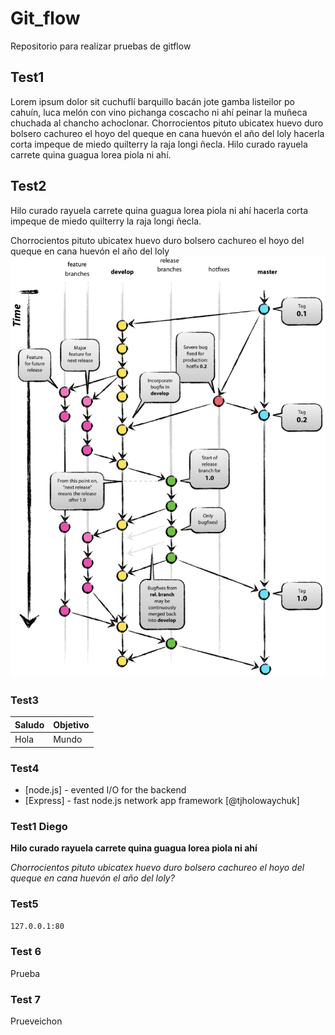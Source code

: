 # Git_flow

Repositorio para realizar pruebas de gitflow

## Test1

Lorem ipsum dolor sit cuchuflí barquillo bacán jote gamba listeilor po cahuín, luca melón con vino pichanga coscacho ni ahí peinar la muñeca chuchada al chancho achoclonar. Chorrocientos pituto ubicatex huevo duro bolsero cachureo el hoyo del queque en cana huevón el año del loly hacerla corta impeque de miedo quilterry la raja longi ñecla. Hilo curado rayuela carrete quina guagua lorea piola ni ahí.

## Test2

Hilo curado rayuela carrete quina guagua lorea piola ni ahí hacerla corta impeque de miedo quilterry la raja longi ñecla.

Chorrocientos pituto ubicatex huevo duro bolsero cachureo el hoyo del queque en cana huevón el año del loly
![Git flow](gitflow.png)

### Test3

| Saludo | Objetivo |
| ------ | -------- |
| Hola   | Mundo    |

### Test4

- [node.js] - evented I/O for the backend
- [Express] - fast node.js network app framework [@tjholowaychuk]

### Test1 Diego

**Hilo curado rayuela carrete quina guagua lorea piola ni ahí**

_Chorrocientos pituto ubicatex huevo duro bolsero cachureo el hoyo del queque en cana huevón el año del loly?_

### Test5

```sh
127.0.0.1:80
```

### Test 6

Prueba

### Test 7

Prueveichon